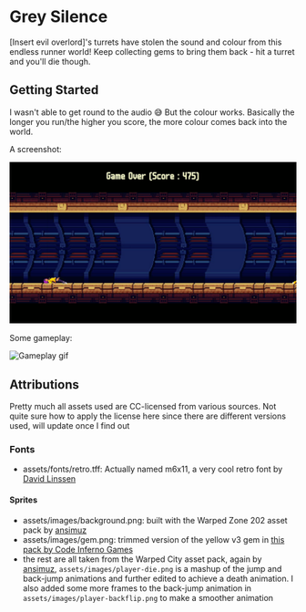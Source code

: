 # Grey Silence

[Insert evil overlord]'s turrets have stolen the sound and colour from this endless runner world! Keep collecting gems to bring them back - hit a turret and you'll die though.

## Getting Started

I wasn't able to get round to the audio 😅 But the colour works. Basically the longer you run/the higher you score, the more colour comes back into the world.

A screenshot:

![Screenshot of Grey Silence](showcase/screenshot.jpg)

Some gameplay:

![Gameplay gif](showcase/gameplay.gif)

## Attributions

Pretty much all assets used are CC-licensed from various sources. Not quite sure how to apply the license here since there are different versions used, will update once I find out

### Fonts

- assets/fonts/retro.tff: Actually named m6x11, a very cool retro font by [David Linssen](https://managore.itch.io/m6x11)

#### Sprites

- assets/images/background.png: built with the Warped Zone 202 asset pack by [ansimuz](https://ansimuz.itch.io/warped-zone-202)
- assets/images/gem.png: trimmed version of the yellow v3 gem in [this pack by Code Inferno Games](https://opengameart.org/content/animated-spinning-gems)
- the rest are all taken from the Warped City asset pack, again by [ansimuz](https://ansimuz.itch.io/warped-city), `assets/images/player-die.png` is a mashup of the jump and back-jump animations and further edited to achieve a death animation. I also added some more frames to the back-jump animation in `assets/images/player-backflip.png` to make a smoother animation
